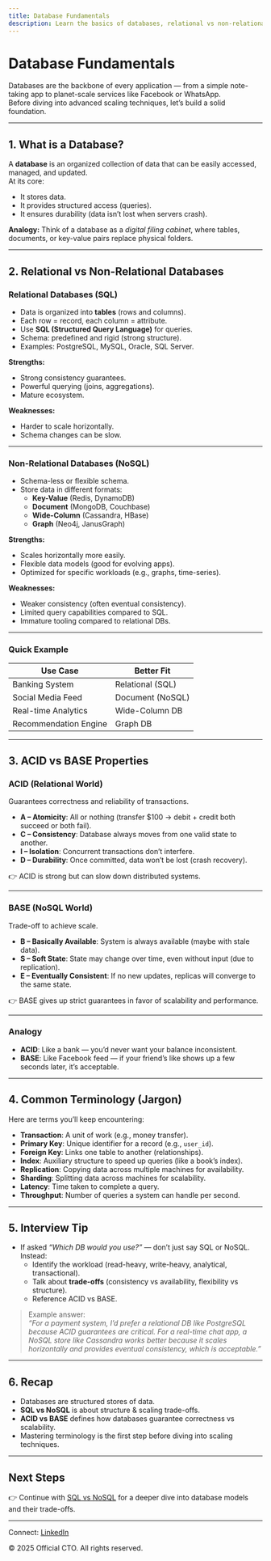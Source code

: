 ```yaml
---
title: Database Fundamentals
description: Learn the basics of databases, relational vs non-relational models, ACID vs BASE properties, and common terminology essential for system design interviews and real-world systems.
---
```


# Database Fundamentals

Databases are the backbone of every application — from a simple note-taking app to planet-scale services like Facebook or WhatsApp.  
Before diving into advanced scaling techniques, let’s build a solid foundation.

---

## 1. What is a Database?

A **database** is an organized collection of data that can be easily accessed, managed, and updated.  
At its core:  
- It stores data.  
- It provides structured access (queries).  
- It ensures durability (data isn’t lost when servers crash).  

**Analogy:** Think of a database as a *digital filing cabinet*, where tables, documents, or key-value pairs replace physical folders.

---

## 2. Relational vs Non-Relational Databases

### Relational Databases (SQL)
- Data is organized into **tables** (rows and columns).
- Each row = record, each column = attribute.
- Use **SQL (Structured Query Language)** for queries.
- Schema: predefined and rigid (strong structure).
- Examples: PostgreSQL, MySQL, Oracle, SQL Server.

**Strengths:**
- Strong consistency guarantees.
- Powerful querying (joins, aggregations).
- Mature ecosystem.

**Weaknesses:**
- Harder to scale horizontally.
- Schema changes can be slow.

---

### Non-Relational Databases (NoSQL)
- Schema-less or flexible schema.
- Store data in different formats:
  - **Key-Value** (Redis, DynamoDB)
  - **Document** (MongoDB, Couchbase)
  - **Wide-Column** (Cassandra, HBase)
  - **Graph** (Neo4j, JanusGraph)

**Strengths:**
- Scales horizontally more easily.
- Flexible data models (good for evolving apps).
- Optimized for specific workloads (e.g., graphs, time-series).

**Weaknesses:**
- Weaker consistency (often eventual consistency).
- Limited query capabilities compared to SQL.
- Immature tooling compared to relational DBs.

---

### Quick Example

| Use Case                  | Better Fit      |
|----------------------------|-----------------|
| Banking System             | Relational (SQL)|
| Social Media Feed          | Document (NoSQL)|
| Real-time Analytics        | Wide-Column DB  |
| Recommendation Engine      | Graph DB        |

---

## 3. ACID vs BASE Properties

### ACID (Relational World)
Guarantees correctness and reliability of transactions.  
- **A – Atomicity**: All or nothing (transfer $100 → debit + credit both succeed or both fail).  
- **C – Consistency**: Database always moves from one valid state to another.  
- **I – Isolation**: Concurrent transactions don’t interfere.  
- **D – Durability**: Once committed, data won’t be lost (crash recovery).  

👉 ACID is strong but can slow down distributed systems.

---

### BASE (NoSQL World)
Trade-off to achieve scale.  
- **B – Basically Available**: System is always available (maybe with stale data).  
- **S – Soft State**: State may change over time, even without input (due to replication).  
- **E – Eventually Consistent**: If no new updates, replicas will converge to the same state.  

👉 BASE gives up strict guarantees in favor of scalability and performance.

---

### Analogy
- **ACID**: Like a bank — you’d never want your balance inconsistent.  
- **BASE**: Like Facebook feed — if your friend’s like shows up a few seconds later, it’s acceptable.

---

## 4. Common Terminology (Jargon)

Here are terms you’ll keep encountering:

- **Transaction**: A unit of work (e.g., money transfer).  
- **Primary Key**: Unique identifier for a record (e.g., `user_id`).  
- **Foreign Key**: Links one table to another (relationships).  
- **Index**: Auxiliary structure to speed up queries (like a book’s index).  
- **Replication**: Copying data across multiple machines for availability.  
- **Sharding**: Splitting data across machines for scalability.  
- **Latency**: Time taken to complete a query.  
- **Throughput**: Number of queries a system can handle per second.  

---

## 5. Interview Tip

- If asked *“Which DB would you use?”* — don’t just say SQL or NoSQL.  
  Instead:  
  - Identify the workload (read-heavy, write-heavy, analytical, transactional).  
  - Talk about **trade-offs** (consistency vs availability, flexibility vs structure).  
  - Reference ACID vs BASE.  

> Example answer:  
> *“For a payment system, I’d prefer a relational DB like PostgreSQL because ACID guarantees are critical. For a real-time chat app, a NoSQL store like Cassandra works better because it scales horizontally and provides eventual consistency, which is acceptable.”*

---

## 6. Recap

- Databases are structured stores of data.  
- **SQL vs NoSQL** is about structure & scaling trade-offs.  
- **ACID vs BASE** defines how databases guarantee correctness vs scalability.  
- Mastering terminology is the first step before diving into scaling techniques.

---

## Next Steps
👉 Continue with [SQL vs NoSQL](/sections/database/sql-vs-nosql.md) for a deeper dive into database models and their trade-offs.

---

<footer>
  <p>Connect: <a href="https://www.linkedin.com/in/ravi-shankar-a725b0225/">LinkedIn</a></p>
  <p>&copy; 2025 Official CTO. All rights reserved.</p>
</footer>
